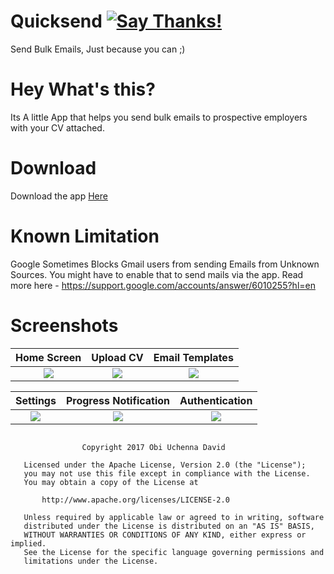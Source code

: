 # Quicksend [![Say Thanks!](https://img.shields.io/badge/Say%20Thanks-!-1EAEDB.svg)](https://saythanks.io/to/othreecodes)

Send Bulk Emails, Just because you can ;)

# Hey What's this?
Its A little App that helps you send bulk emails to prospective employers with your CV attached.

# Download
Download the app [Here](https://github.com/othreecodes/Quicksend/releases/download/1.0.0/QuickSend.apk)

# Known Limitation
Google Sometimes Blocks Gmail users from sending Emails from Unknown Sources. You might have to enable that to send mails via the app. Read more here - https://support.google.com/accounts/answer/6010255?hl=en

# Screenshots

Home Screen                |  Upload CV               |  Email Templates
:-------------------------:|:------------------------:|:--------------------------:
![](https://github.com/othreecodes/Quicksend/raw/master/screenshots/Screenshot_20170510-080351.png)  |  ![](https://github.com/othreecodes/Quicksend/raw/master/screenshots/Screenshot_20170510-080356.png)  | ![](https://github.com/othreecodes/Quicksend/raw/master/screenshots/Screenshot_20170510-080401.png)


Settings                   |  Progress Notification   |  Authentication
:-------------------------:|:------------------------:|:--------------------------:
![](https://github.com/othreecodes/Quicksend/raw/master/screenshots/Screenshot_20170510-080410.png)  |  ![](https://github.com/othreecodes/Quicksend/raw/master/screenshots/Screenshot_20170510-050108.png)  | ![](https://github.com/othreecodes/Quicksend/raw/master/screenshots/Screenshot_20170510-080435.png)

```

                Copyright 2017 Obi Uchenna David

   Licensed under the Apache License, Version 2.0 (the "License");
   you may not use this file except in compliance with the License.
   You may obtain a copy of the License at

       http://www.apache.org/licenses/LICENSE-2.0

   Unless required by applicable law or agreed to in writing, software
   distributed under the License is distributed on an "AS IS" BASIS,
   WITHOUT WARRANTIES OR CONDITIONS OF ANY KIND, either express or implied.
   See the License for the specific language governing permissions and
   limitations under the License.
```
